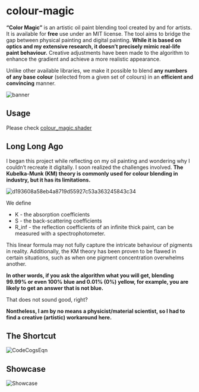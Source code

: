 # colour-magic
**“Color Magic”** is an artistic oil paint blending tool created by and for artists. It is available for **free** use under an MIT license. The tool aims to bridge the gap between physical painting and digital painting. **While it is based on optics and my extensive research, it doesn’t precisely mimic real-life paint behaviour.** Creative adjustments have been made to the algorithm to enhance the gradient and achieve a more realistic appearance.

Unlike other available libraries, we make it possible to blend **any numbers of any base colour** (selected from a given set of colours) in an **efficient and convincing** manner. 

![banner](https://github.com/user-attachments/assets/9853ac23-cdff-4b9d-89ca-309b9f434f94)

## Usage
Please check [colour_magic.shader](https://github.com/ancient-ando/colour-magic/blob/main/colour_magic.shader)

## Long Long Ago 

I began this project while reflecting on my oil painting and wondering why I couldn’t recreate it digitally. I soon realized the challenges involved. **The Kubelka-Munk (KM) theory is commonly used for colour blending in industry, but it has its limitations.** 

![d193608a58eb4a8719d55927c53a363245843c34](https://github.com/user-attachments/assets/5980dde0-58d7-4ec0-8b4c-824677cc6d7c)

We define 
- K - the absorption coefficients
- S - the back-scattering coefficients
- R_inf - the reflection coefficients of an infinite thick paint, can be measured with a spectrophotometer.

This linear formula may not fully capture the intricate behaviour of pigments in reality. Additionally, the KM theory has been proven to be flawed in certain situations, such as when one pigment concentration overwhelms another. 

**In other words, if you ask the algorithm what you will get, blending 99.99% or even 100% blue and 0.01% (0%) yellow, for example, you are likely to get an answer that is not blue.** 

That does not sound good, right? 

**Nontheless, I am by no means a physicist/material scientist, so I had to find a creative (artistic) workaround here.**

## The Shortcut
![CodeCogsEqn](https://github.com/user-attachments/assets/f0e6dc5a-80e5-4cef-9632-7c0edc2aae3c)

## Showcase
![Showcase](https://github.com/user-attachments/assets/a171d009-a018-4d0f-b18f-3ec981b9299a)



